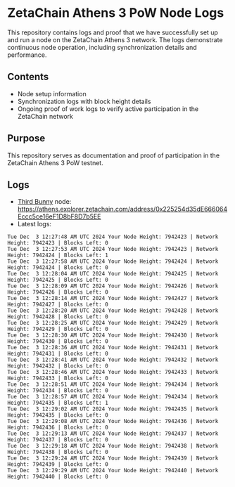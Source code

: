 # ZetaChain Athens 3 PoW Node Logs
This repository contains logs and proof that we have successfully set up and run a node on the ZetaChain Athens 3 network. The logs demonstrate continuous node operation, including synchronization details and performance.

## Contents
- Node setup information
- Synchronization logs with block height details
- Ongoing proof of work logs to verify active participation in the ZetaChain network

## Purpose
This repository serves as documentation and proof of participation in the ZetaChain Athens 3 PoW testnet.

## Logs

- [Third Bunny](https://thirdbunny.xyz/) node: https://athens.explorer.zetachain.com/address/0x225254d35dE666064Eccc5ce16eF1D8bF8D7b5EE
- Latest logs:
```
Tue Dec  3 12:27:48 AM UTC 2024 Your Node Height: 7942423 | Network Height: 7942423 | Blocks Left: 0
Tue Dec  3 12:27:53 AM UTC 2024 Your Node Height: 7942423 | Network Height: 7942424 | Blocks Left: 1
Tue Dec  3 12:27:58 AM UTC 2024 Your Node Height: 7942424 | Network Height: 7942424 | Blocks Left: 0
Tue Dec  3 12:28:04 AM UTC 2024 Your Node Height: 7942425 | Network Height: 7942425 | Blocks Left: 0
Tue Dec  3 12:28:09 AM UTC 2024 Your Node Height: 7942426 | Network Height: 7942426 | Blocks Left: 0
Tue Dec  3 12:28:14 AM UTC 2024 Your Node Height: 7942427 | Network Height: 7942427 | Blocks Left: 0
Tue Dec  3 12:28:20 AM UTC 2024 Your Node Height: 7942428 | Network Height: 7942428 | Blocks Left: 0
Tue Dec  3 12:28:25 AM UTC 2024 Your Node Height: 7942429 | Network Height: 7942429 | Blocks Left: 0
Tue Dec  3 12:28:30 AM UTC 2024 Your Node Height: 7942430 | Network Height: 7942430 | Blocks Left: 0
Tue Dec  3 12:28:36 AM UTC 2024 Your Node Height: 7942431 | Network Height: 7942431 | Blocks Left: 0
Tue Dec  3 12:28:41 AM UTC 2024 Your Node Height: 7942432 | Network Height: 7942432 | Blocks Left: 0
Tue Dec  3 12:28:46 AM UTC 2024 Your Node Height: 7942433 | Network Height: 7942433 | Blocks Left: 0
Tue Dec  3 12:28:51 AM UTC 2024 Your Node Height: 7942434 | Network Height: 7942434 | Blocks Left: 0
Tue Dec  3 12:28:57 AM UTC 2024 Your Node Height: 7942434 | Network Height: 7942435 | Blocks Left: 1
Tue Dec  3 12:29:02 AM UTC 2024 Your Node Height: 7942435 | Network Height: 7942435 | Blocks Left: 0
Tue Dec  3 12:29:08 AM UTC 2024 Your Node Height: 7942436 | Network Height: 7942436 | Blocks Left: 0
Tue Dec  3 12:29:13 AM UTC 2024 Your Node Height: 7942437 | Network Height: 7942437 | Blocks Left: 0
Tue Dec  3 12:29:18 AM UTC 2024 Your Node Height: 7942438 | Network Height: 7942438 | Blocks Left: 0
Tue Dec  3 12:29:24 AM UTC 2024 Your Node Height: 7942439 | Network Height: 7942439 | Blocks Left: 0
Tue Dec  3 12:29:29 AM UTC 2024 Your Node Height: 7942440 | Network Height: 7942440 | Blocks Left: 0
```
